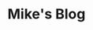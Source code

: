 ---
title: Mike's Blog
slug: mikesblog
icon: 
description: The Journey of Michael Michelini
offline: false
handshake: true
url: https://mikesblog.upsy/
docs: 
repo: 
owner: http://www.twitter.com/michelini
priority: 5
---